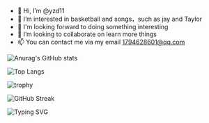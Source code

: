 - 👋 Hi, I’m @yzd11
- 👀 I’m interested in basketball and songs，such as jay and Taylor
- 🌱 I'm looking forward to doing something interesting
- 💞️ I’m looking to collaborate on learn more things
- 📫 You can contact me via my email 1794628601@qq.com


![Anurag's GitHub stats](https://github-readme-stats.vercel.app/api?username=yzd11)


![Top Langs](https://github-readme-stats.vercel.app/api/top-langs/?username=yzd11)

![trophy](https://github-profile-trophy.vercel.app/?username=yzd11)

![GitHub Streak](https://streak-stats.demolab.com/?user=yzd11)

![Typing SVG](https://readme-typing-svg.demolab.com/?lines=First+line+of+text;Second+line+of+text)


<!---
yzd11/yzd11 is a ✨ special ✨ repository because its `README.md` (this file) appears on your GitHub profile.
You can click the Preview link to take a look at your changes.
--->
